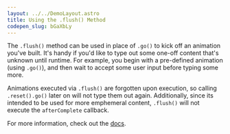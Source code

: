 ```yaml
---
layout: ../../DemoLayout.astro
title: Using the .flush() Method
codepen_slug: bGaXbLy
---
```


The `.flush()` method can be used in place of `.go()` to kick off an animation you've built. It's handy if you'd like to type out some one-off content that's unknown until runtime. For example, you begin with a pre-defined animation (using `.go()`), and then wait to accept some user input before typing some more.

Animations executed via `.flush()` are forgotten upon execution, so calling `.reset().go()` later on will not type them out again. Additionally, since its intended to be used for more emphemeral content, `.flush()` will not execute the `afterComplete` callback.

For more information, check out the [docs](/docs/vanilla/instance-methods/#flush).

